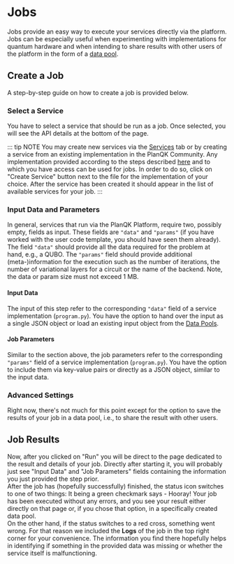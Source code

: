 # Jobs

Jobs provide an easy way to execute your services directly via the platform.
Jobs can be especially useful when experimenting with implementations for quantum hardware and when intending to share
results with other users of the platform in the form of a [data pool](src/docs/community-platform.md#data-pools).

## Create a Job
A step-by-step guide on how to create a job is provided below.

### Select a Service

You have to select a service that should be run as a job.
Once selected, you will see the API details at the bottom of the page.

::: tip NOTE
You may create new services via the [Services](src/docs/service-platform/managed-services.md) tab or by creating a service from an existing implementation in the PlanQK Community.
Any implementation provided according to the steps described [here](src/docs/community-platform.md#provide-an-implementation-for-job-execution) and to which you have access can be used for jobs.
In order to do so, click on "Create Service" button next to the file for the implementation of your choice.
After the service has been created it should appear in the list of available services for your job.
:::

### Input Data and Parameters

In general, services that run via the PlanQK Platform, require two, possibly empty, fields as input.
These fields are `"data"` and  `"params"` (if you have worked with the user code template, you should have seen them already).
The field `"data"` should provide all the data required for the problem at hand, e.g., a QUBO.
The `"params"` field should provide additional (meta-)information for the execution such as the number of iterations, the number of variational layers for a circuit or the name of the backend.
Note, the data or param size must not exceed 1 MB.

#### Input Data

The input of this step refer to the corresponding `"data"` field of a service implementation (`program.py`).
You have the option to hand over the input as a single JSON object or load an existing input object from the [Data Pools](src/docs/community-platform.md#data-pools).

#### Job Parameters

Similar to the section above, the job parameters refer to the corresponding `"params"` field of a service implementation (`program.py`).
You have the option to include them via key-value pairs or directly as a JSON object, similar to the input data.

### Advanced Settings

Right now, there's not much for this point except for the option to save the results of your job in a data pool, i.e., to share the result with other users.

## Job Results

Now, after you clicked on "Run" you will be direct to the page dedicated to the result and details of your job.
Directly after starting it, you will probably just see "Input Data" and "Job Parameters" fields containing the information you just provided the step prior.  
After the job has (hopefully successfully) finished, the status icon switches to one of two things: It being a green checkmark says - Hooray!
Your job has been executed without any errors, and you see your result either directly on that page or, if you chose that option, in a specifically created data pool.  
On the other hand, if the status switches to a red cross, something went wrong.
For that reason we included the **Logs** of the job in the top right corner for your convenience.
The information you find there hopefully helps in identifying if something in the provided data was missing or whether the service itself is malfunctioning.
